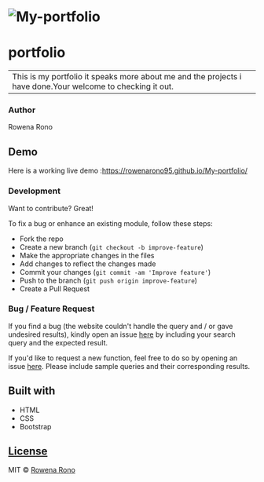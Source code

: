# ![My-portfolio](https://rowenarono95.github.io/My-portfolio/image/demo.png)
# portfolio
<table>
<tr>
<td>
  This is my portfolio it speaks more about me and the projects i have done.Your welcome to checking it out.
</td>
</tr>
</table>

### Author 
Rowena Rono

## Demo
Here is a working live demo :https://rowenarono95.github.io/My-portfolio/

### Development
Want to contribute? Great!

To fix a bug or enhance an existing module, follow these steps:

- Fork the repo
- Create a new branch (`git checkout -b improve-feature`)
- Make the appropriate changes in the files
- Add changes to reflect the changes made
- Commit your changes (`git commit -am 'Improve feature'`)
- Push to the branch (`git push origin improve-feature`)
- Create a Pull Request 

### Bug / Feature Request

If you find a bug (the website couldn't handle the query and / or gave undesired results), kindly open an issue [here](https://github.com/rowenarono95/My-portfolio/issues/new) by including your search query and the expected result.

If you'd like to request a new function, feel free to do so by opening an issue [here](https://github.com/rowenarono95/My-portfolio/issues/new). Please include sample queries and their corresponding results.


## Built with 

- HTML
- CSS
- Bootstrap

## [License](https://rowenarono95.github.io/My-portfolio//blob/master/LICENSE.md)

MIT © [Rowena Rono ](https://github.com/rowenarono95)

